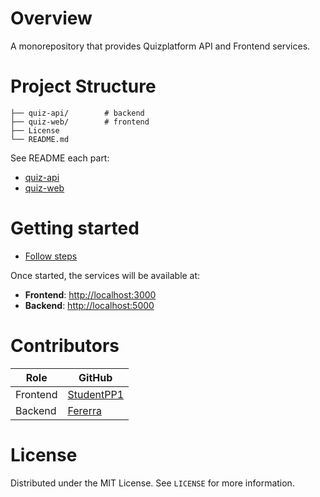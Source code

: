 
# Overview
A monorepository that provides Quizplatform API and Frontend services.

#

# Project Structure
```
├── quiz-api/        # backend
├── quiz-web/        # frontend
├── License
└── README.md        
```

See README each part:
  + [quiz-api](./quiz-api/README.md)
  + [quiz-web](./quiz-web/README.md)

#

# Getting started
- [Follow steps](./quiz-web/README.md#getting-started)

Once started, the services will be available at:
* **Frontend**: [http://localhost:3000](http://localhost:3000)
* **Backend**: [http://localhost:5000](http://localhost:5000) 

#

# Contributors
| Role           | GitHub                                     |
| --------------- | ------------------------------------------ |
| Frontend | [StudentPP1](https://github.com/StudentPP1) |
| Backend | [Fererra](https://github.com/Fererra) |

#

# License
Distributed under the MIT License. See `LICENSE` for more information.
